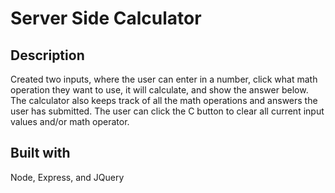 # Server Side Calculator

## Description

Created two inputs, where the user can enter in a number, click what math operation they want to use, it will calculate, and show the answer below. The calculator also keeps track of all the math operations and answers the user has submitted. The user can click the C button to clear all current input values and/or math operator.

## Built with

Node, Express, and JQuery
